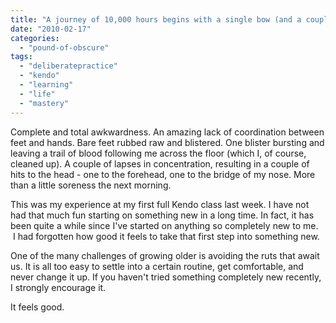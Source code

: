 ```yaml
---
title: "A journey of 10,000 hours begins with a single bow (and a couple of thwacks to the head)"
date: "2010-02-17"
categories: 
  - "pound-of-obscure"
tags: 
  - "deliberatepractice"
  - "kendo"
  - "learning"
  - "life"
  - "mastery"
---
```


Complete and total awkwardness. An amazing lack of coordination between feet and hands. Bare feet rubbed raw and blistered. One blister bursting and leaving a trail of blood following me across the floor (which I, of course, cleaned up). A couple of lapses in concentration, resulting in a couple of hits to the head - one to the forehead, one to the bridge of my nose. More than a little soreness the next morning.

This was my experience at my first full Kendo class last week. I have not had that much fun starting on something new in a long time. In fact, it has been quite a while since I've started on anything so completely new to me.  I had forgotten how good it feels to take that first step into something new.

One of the many challenges of growing older is avoiding the ruts that await us. It is all too easy to settle into a certain routine, get comfortable, and never change it up. If you haven't tried something completely new recently, I strongly encourage it.

It feels good.

